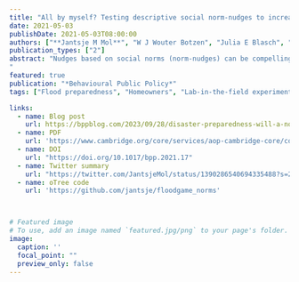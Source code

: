 ```yaml
---
title: "All by myself? Testing descriptive social norm-nudges to increase flood preparedness among homeowners"
date: 2021-05-03
publishDate: 2021-05-03T08:00:00
authors: ["**Jantsje M Mol**", "W J Wouter Botzen", "Julia E Blasch", "Elissa C Kranzler", "Howard C Kunreuther"]
publication_types: ["2"]
abstract: "Nudges based on social norms (norm-nudges) can be compelling behavioral interventions compared to traditional interventions such as taxes and regulations, but they do not work in all circumstances. We tested two empirical norm-nudge frames in an online experiment on taking measures for flood preparedness with large samples of homeowners (N = 1805) in two European countries, to evaluate the possible interactions between norm-nudge effectiveness, individual characteristics and intercultural differences. We contrasted these norm-nudge treatments with a control and norm focusing treatment by asking respondents to express their beliefs about what other respondents would do before making a decision relevant to their own payoff. We find no evidence of a treatment effect, suggesting that our social norm-nudges do not affect flood preparedness in the context of a flood risk investment game.
"
featured: true
publication: "*Behavioural Public Policy*"
tags: ["Flood preparedness", "Homeowners", "Lab-in-the-field experiment", "Norm-nudges", "Social information", "Social norms"]

links:
  - name: Blog post
    url: https://bppblog.com/2023/09/28/disaster-preparedness-will-a-norm-nudge-sink-or-swim/
  - name: PDF
    url: 'https://www.cambridge.org/core/services/aop-cambridge-core/content/view/7A2C471B6882EED4AFE113AB8B4FC4AC/S2398063X21000178a.pdf/all-by-myself-testing-descriptive-social-norm-nudges-to-increase-flood-preparedness-among-homeowners.pdf'  
  - name: DOI
    url: "https://doi.org/10.1017/bpp.2021.17"
  - name: Twitter summary
    url: "https://twitter.com/JantsjeMol/status/1390286540694335488?s=20&t=FG1kahJ5JJiTiaLj8JSPpQ"
  - name: oTree code
    url: 'https://github.com/jantsje/floodgame_norms'



# Featured image
# To use, add an image named `featured.jpg/png` to your page's folder. 
image:
  caption: ''
  focal_point: ""
  preview_only: false
---
```


